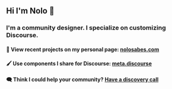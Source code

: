 ## Hi I'm Nolo 👋

### I'm a community designer. I specialize on customizing  Discourse. 

#### 👀 View recent projects on my personal page: [nolosabes.com](https://nolosabes.com)

#### 🖌️ Use components I share for Discourse: [meta.discourse](https://meta.discourse.org/search?expanded=false&q=%23theme-component%20%40nolo%20in%3Afirst)

#### 🗨️ Think I could help your community? [Have a discovery call](https://calendly.com/nolosb/call)
